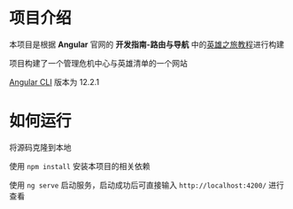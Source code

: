 # 项目介绍

本项目是根据 **Angular** 官网的 **开发指南-路由与导航** 中的[英雄之旅教程](https://angular.cn/guide/router-tutorial-toh)进行构建

项目构建了一个管理危机中心与英雄清单的一个网站

[Angular CLI](https://github.com/angular/angular-cli) 版本为 12.2.1



# 如何运行

将源码克隆到本地

使用 `npm install` 安装本项目的相关依赖

使用 `ng serve` 启动服务，启动成功后可直接输入 `http://localhost:4200/` 进行查看